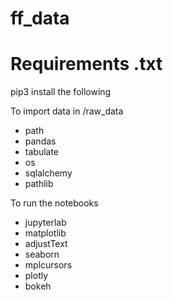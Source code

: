 # ff_data

# Requirements .txt
pip3 install the following

To import data in /raw_data
- path 
- pandas
- tabulate
- os
- sqlalchemy
- pathlib

To run the notebooks
- jupyterlab
- matplotlib
- adjustText
- seaborn
- mplcursors
- plotly
- bokeh